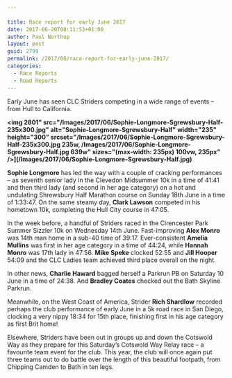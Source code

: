 ```yaml
---

title: Race report for early June 2017
date: 2017-06-20T08:11:53+01:00
author: Paul Northup
layout: post
guid: 2799
permalink: /2017/06/race-report-for-early-june-2017/
categories:
  - Race Reports
  - Road Reports
---
```

Early June has seen CLC Striders competing in a wide range of events – from Hull to California.

**<img  2801" src="/Images/2017/06/Sophie-Longmore-Sgrewsbury-Half-235x300.jpg" alt="Sophie-Longmore-Sgrewsbury-Half" width="235" height="300" srcset="/Images/2017/06/Sophie-Longmore-Sgrewsbury-Half-235x300.jpg 235w, /Images/2017/06/Sophie-Longmore-Sgrewsbury-Half.jpg 639w" sizes="(max-width: 235px) 100vw, 235px" />](/Images/2017/06/Sophie-Longmore-Sgrewsbury-Half.jpg)**

**Sophie Longmore** has led the way with a couple of cracking performances – as seventh senior lady in the Clevedon Midsummer 10k in a time of 41:41 and then third lady (and second in her age category) on a hot and undulating Shrewsbury Half Marathon course on Sunday 18th June in a time of 1:33:47. On the same steamy day, **Clark Lawson** competed in his hometown 10k, completing the Hull City course in 47:05.

In the week before, a handful of Striders raced in the Cirencester Park Summer Sizzler 10k on Wednesday 14th June. Fast-improving **Alex Monro** was 14th man home in a sub-40 time of 39:17. Ever-consistent **Amelia Mullins** was first in her age category in a time of 44:24, while **Hannah Monro** was 17th lady in 47:56. **Mike Speke** clocked 52:55 and **Jill Hooper** 54:09 and the CLC Ladies team achieved third place overall on the night.

In other news, **Charlie Haward** bagged herself a Parkrun PB on Saturday 10 June in a time of 24:38. And **Bradley Coates** checked out the Bath Skyline Parkrun.

Meanwhile, on the West Coast of America, Strider **Rich Shardlow** recorded perhaps the club performance of early June in a 5k road race in San Diego, clocking a very nippy 18:34 for 15th place, finishing first in his age category as first Brit home!

Elsewhere, Striders have been out in groups up and down the Cotswold Way as they prepare for this Saturday’s Cotswold Way Relay race – a favourite team event for the club. This year, the club will once again put three teams out to do battle over the length of this beautiful footpath, from Chipping Camden to Bath in ten legs.